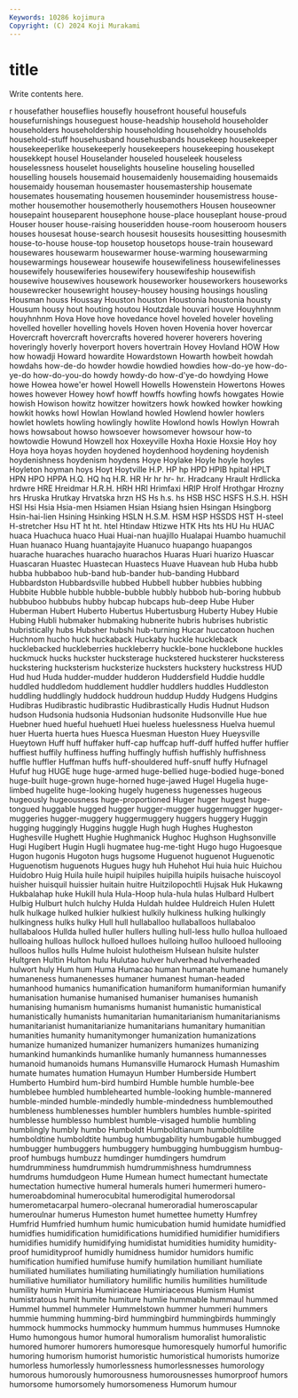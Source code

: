 ```yaml
---
Keywords: 10286 kojimura
Copyright: (C) 2024 Koji Murakami
---
```


# title

Write contents here.



r housefather houseflies housefly housefront houseful
housefuls housefurnishings houseguest house-headship household householder householders householdership householding householdry
households household-stuff househusband househusbands housekeep housekeeper housekeeperlike housekeeperly housekeepers housekeeping
housekept housekkept housel Houselander houseled houseleek houseless houselessness houselet houselights
houseline houseling houselled houselling housels housemaid housemaidenly housemaiding housemaids housemaidy
houseman housemaster housemastership housemate housemates housemating housemen houseminder housemistress house-mother
housemother housemotherly housemothers Housen houseowner housepaint houseparent housephone house-place houseplant
house-proud Houser houser house-raising houseridden house-room houseroom housers houses housesat
house-search housesit housesits housesitting housesmith house-to-house house-top housetop housetops house-train
houseward housewares housewarm housewarmer house-warming housewarming housewarmings housewear housewife housewifeliness
housewifelinesses housewifely housewiferies housewifery housewifeship housewifish housewive housewives housework houseworker
houseworkers houseworks housewrecker housewright housey-housey housing housings housling Housman houss
Houssay Houston houston Houstonia houstonia housty Housum housy hout houting
houtou Houtzdale houvari houve Houyhnhnm houyhnhnm Hova Hove hove hovedance
hovel hoveled hoveler hoveling hovelled hoveller hovelling hovels Hoven hoven
Hovenia hover hovercar Hovercraft hovercraft hovercrafts hovered hoverer hoverers hovering
hoveringly hoverly hoverport hovers hovertrain Hovey Hovland HOW How how
howadji Howard howardite Howardstown Howarth howbeit howdah howdahs how-de-do howder
howdie howdied howdies how-do-ye how-do-ye-do how-do-you-do howdy howdy-do how-d'ye-do howdying
Howe howe Howea howe'er howel Howell Howells Howenstein Howertons Howes
howes however Howey howf howff howffs howfing howfs howgates Howie
howish Howison howitz howitzer howitzers howk howked howker howking howkit
howks howl Howlan Howland howled Howlend howler howlers howlet howlets
howling howlingly howlite Howlond howls Howlyn Howrah hows howsabout howso
howsoever howsomever howsour how-to howtowdie Howund Howzell hox Hoxeyville Hoxha
Hoxie Hoxsie Hoy hoy Hoya hoya hoyas hoyden hoydened hoydenhood
hoydening hoydenish hoydenishness hoydenism hoydens Hoye Hoylake Hoyle hoyle hoyles
Hoyleton hoyman hoys Hoyt Hoytville H.P. HP hp HPD HPIB
hpital HPLT HPN HPO HPPA H.Q. HQ hq H.R. HR
Hr hr hr- hr. Hradcany Hrault Hrdlicka hrdwre HRE Hreidmar
H.R.H. HRH HRI Hrimfaxi HRIP Hrolf Hrothgar Hrozny hrs Hruska
Hrutkay Hrvatska hrzn HS Hs h.s. hs HSB HSC HSFS
H.S.H. HSH HSI Hsi Hsia Hsia-men Hsiamen Hsian Hsiang hsien
Hsingan Hsingborg Hsin-hai-lien Hsining Hsinking HSLN H.S.M. HSM HSP HSSDS
HST H-steel H-stretcher Hsu HT ht ht. htel Htindaw Htizwe
HTK Hts hts HU Hu HUAC huaca Huachuca huaco Huai
Huai-nan huajillo Hualapai Huambo huamuchil Huan huanaco Huang huantajayite Huanuco
huapango huapangos huarache huaraches huaracho huarachos Huaras Huari huarizo Huascar
Huascaran Huastec Huastecan Huastecs Huave Huavean hub Huba hubb hubba
hubbaboo hub-band hub-bander hub-banding Hubbard Hubbardston Hubbardsville hubbed Hubbell hubber
hubbies hubbing Hubbite Hubble hubble hubble-bubble hubbly hubbob hub-boring hubbub
hubbuboo hubbubs hubby hubcap hubcaps hub-deep Hube Huber Huberman Hubert
Huberto Hubertus Hubertusburg Huberty Hubey Hubie Hubing Hubli hubmaker hubmaking
hubnerite hubris hubrises hubristic hubristically hubs Hubsher hubshi hub-turning Hucar
huccatoon huchen Huchnom hucho huck huckaback Huckaby huckle huckleback hucklebacked
huckleberries huckleberry huckle-bone hucklebone huckles huckmuck hucks huckster hucksterage huckstered
hucksterer hucksteress huckstering hucksterism hucksterize hucksters huckstery huckstress HUD Hud
hud Huda hudder-mudder hudderon Huddersfield Huddie huddle huddled huddledom huddlement
huddler huddlers huddles Huddleston huddling huddlingly huddock huddroun huddup Huddy
Hudgens Hudgins Hudibras Hudibrastic hudibrastic Hudibrastically Hudis Hudnut Hudson hudson
Hudsonia hudsonia Hudsonian hudsonite Hudsonville Hue hue Huebner hued hueful
huehuetl Huei hueless huelessness Huelva huemul huer Huerta huerta hues
Huesca Huesman Hueston Huey Hueysville Hueytown Huff huff huffaker huff-cap
huffcap huff-duff huffed huffer huffier huffiest huffily huffiness huffing huffingly
huffish huffishly huffishness huffle huffler Huffman huffs huff-shouldered huff-snuff huffy
Hufnagel Hufuf hug HUGE huge huge-armed huge-bellied huge-bodied huge-boned huge-built
huge-grown huge-horned huge-jawed Hugel Hugelia huge-limbed hugelite huge-looking hugely hugeness
hugenesses hugeous hugeously hugeousness huge-proportioned Huger huger hugest huge-tongued huggable
hugged hugger hugger-mugger huggermugger hugger-muggeries hugger-muggery huggermuggery huggers huggery Huggin
hugging huggingly Huggins huggle Hugh hugh Hughes Hugheston Hughesville Hughett
Hughie Hughmanick Hughoc Hughson Hughsonville Hugi Hugibert Hugin Hugli hugmatee
hug-me-tight Hugo hugo Hugoesque Hugon hugonis Hugoton hugs hugsome Huguenot
huguenot Huguenotic Huguenotism huguenots Hugues hugy huh Huhehot Hui huia
huic Huichou Huidobro Huig Huila huile huipil huipiles huipilla huipils
huisache huiscoyol huisher huisquil huissier huitain huitre Huitzilopochtli Hujsak Huk
Hukawng Hukbalahap huke Hukill hula Hula-Hoop hula-hula hulas Hulbard Hulbert
Hulbig Hulburt hulch hulchy Hulda Huldah huldee Huldreich Hulen Hulett
hulk hulkage hulked hulkier hulkiest hulkily hulkiness hulking hulkingly hulkingness
hulks hulky Hull hull hullaballoo hullaballoos hullabaloo hullabaloos Hullda hulled
huller hullers hulling hull-less hullo hulloa hulloaed hulloaing hulloas hullock
hulloed hulloes hulloing hulloo hullooed hullooing hulloos hullos hulls Hulme
huloist hulotheism Hulsean hulsite hulster Hultgren Hultin Hulton hulu Hulutao
hulver hulverhead hulverheaded hulwort huly Hum hum Huma Humacao human
humanate humane humanely humaneness humanenesses humaner humanest human-headed humanhood humanics
humanification humaniform humaniformian humanify humanisation humanise humanised humaniser humanises humanish
humanising humanism humanisms humanist humanistic humanistical humanistically humanists humanitarian humanitarianism
humanitarianisms humanitarianist humanitarianize humanitarians humanitary humanitian humanities humanity humanitymonger humanization
humanizations humanize humanized humanizer humanizers humanizes humanizing humankind humankinds humanlike
humanly humanness humannesses humanoid humanoids humans Humansville Humarock Humash Humashim
humate humates humation Humayun Humber Humberside Humbert Humberto Humbird hum-bird
humbird Humble humble humble-bee humblebee humbled humblehearted humble-looking humble-mannered humble-minded
humble-mindedly humble-mindedness humblemouthed humbleness humblenesses humbler humblers humbles humble-spirited humblesse
humblesso humblest humble-visaged humblie humbling humblingly humbly humbo Humboldt Humboldtianum
humboldtilite humboldtine humboldtite humbug humbugability humbugable humbugged humbugger humbuggers humbuggery
humbugging humbuggism humbug-proof humbugs humbuzz humdinger humdingers humdrum humdrumminess humdrummish
humdrummishness humdrumness humdrums humdudgeon Hume Humean humect humectant humectate humectation
humective humeral humerals humeri humermeri humero- humeroabdominal humerocubital humerodigital humerodorsal
humerometacarpal humero-olecranal humeroradial humeroscapular humeroulnar humerus Humeston humet humettee humetty
Humfrey Humfrid Humfried humhum humic humicubation humid humidate humidfied humidfies
humidification humidifications humidified humidifier humidifiers humidifies humidify humidifying humidistat humidities
humidity humidity-proof humidityproof humidly humidness humidor humidors humific humification humified
humifuse humify humilation humiliant humiliate humiliated humiliates humiliating humiliatingly humiliation
humiliations humiliative humiliator humiliatory humilific humilis humilities humilitude humility humin
Humiria Humiriaceae Humiriaceous Humism Humist humistratous humit humite humiture humlie
hummable hummaul hummed Hummel hummel hummeler Hummelstown hummer hummeri hummers
hummie humming humming-bird hummingbird hummingbirds hummingly hummock hummocks hummocky hummum
hummus hummuses Humnoke Humo humongous humor humoral humoralism humoralist humoralistic
humored humorer humorers humoresque humoresquely humorful humorific humoring humorism humorist
humoristic humoristical humorists humorize humorless humorlessly humorlessness humorlessnesses humorology humorous
humorously humorousness humorousnesses humorproof humors humorsome humorsomely humorsomeness Humorum humour
